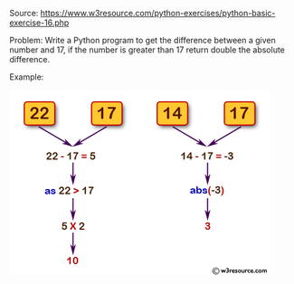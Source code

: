 Source: https://www.w3resource.com/python-exercises/python-basic-exercise-16.php

Problem: Write a Python program to get the difference between a given number and 17, if the number is greater than 17 return double the absolute difference.

Example: 

![](2022-07-25-22-09-13.png)